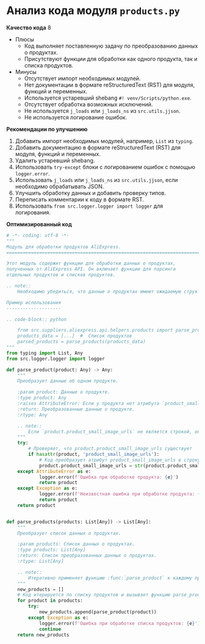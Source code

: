 # Анализ кода модуля `products.py`

**Качество кода**
8
- Плюсы
    - Код выполняет поставленную задачу по преобразованию данных о продуктах.
    - Присутствуют функции для обработки как одного продукта, так и списка продуктов.
- Минусы
    - Отсутствует импорт необходимых модулей.
    - Нет документации в формате reStructuredText (RST) для модуля, функций и переменных.
    - Используется устаревший shebang `#! venv/Scripts/python.exe`.
    - Отсутствует обработка возможных исключений.
    - Не используется `j_loads` или `j_loads_ns` из `src.utils.jjson`.
    - Не используется логирование ошибок.

**Рекомендации по улучшению**
1.  Добавить импорт необходимых модулей, например, `List` из `typing`.
2.  Добавить документацию в формате reStructuredText (RST) для модуля, функций и переменных.
3.  Удалить устаревший shebang.
4.  Использовать `try-except` блоки с логированием ошибок с помощью `logger.error`.
5.  Использовать `j_loads` или `j_loads_ns` из `src.utils.jjson`, если необходимо обрабатывать JSON.
6.  Улучшить обработку данных и добавить проверку типов.
7.  Переписать комментарии к коду в формате RST.
8.  Использовать `from src.logger.logger import logger` для логирования.

**Оптимизированный код**

```python
# -*- coding: utf-8 -*-
"""
Модуль для обработки продуктов AliExpress.
=========================================================================================

Этот модуль содержит функции для обработки данных о продуктах,
полученных от AliExpress API. Он включает функции для парсинга
отдельных продуктов и списков продуктов.

.. note::
    Необходимо убедиться, что данные о продуктах имеют ожидаемую структуру.

Пример использования
--------------------

.. code-block:: python

    from src.suppliers.aliexpress.api.helpers.products import parse_products
    products_data = [...]  #  Список продуктов
    parsed_products = parse_products(products_data)
"""
from typing import List, Any
from src.logger.logger import logger

def parse_product(product: Any) -> Any:
    """
    Преобразует данные об одном продукте.

    :param product: Данные о продукте.
    :type product: Any
    :raises AttributeError: Если у продукта нет атрибута `product_small_image_urls` или `string`.
    :return: Преобразованные данные о продукте.
    :rtype: Any

    .. note::
        Если `product.product_small_image_urls` не является строкой, он преобразуется в строку.
    """
    try:
        # Проверяет, что product.product_small_image_urls существует
        if hasattr(product, 'product_small_image_urls'):
            # Код преобразует атрибут product_small_image_urls в строку
            product.product_small_image_urls = str(product.product_small_image_urls)
    except AttributeError as e:
            logger.error(f'Ошибка при обработке продукта: {e}')
            return product
    except Exception as e:
            logger.error(f'Неизвестная ошибка при обработке продукта: {e}')
            return product
    return product


def parse_products(products: List[Any]) -> List[Any]:
    """
    Преобразует список данных о продуктах.

    :param products: Список данных о продуктах.
    :type products: List[Any]
    :return: Список преобразованных данных о продуктах.
    :rtype: List[Any]

    .. note::
        Итеративно применяет функцию :func:`parse_product` к каждому продукту.
    """
    new_products = []
    # Код итерируется по списку продуктов и вызывает функцию parse_product для каждого продукта.
    for product in products:
        try:
            new_products.append(parse_product(product))
        except Exception as e:
            logger.error(f'Ошибка при обработке списка продуктов: {e}')
            continue
    return new_products
```
